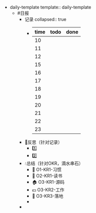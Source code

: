 - daily-template
  template:: daily-template
	- #日报
		- 记录
		  collapsed:: true
			- |time|todo|done|
			  |--|--|--|
			  |10|||
			  |11|||
			  |12|||
			  |15|||
			  |16|||
			  |17|||
			  |18|||
			  |19|||
			  |20|||
			  |21|||
			  |22|||
			  |23|||
		- 🌂反思（针对记录）
			- 1️⃣
			- 2️⃣
		- 💧总结（针对OKR，滴水串石）
			- 🐶 O1-KR1-习惯
			- 📖 O2-KR1-读书
			- 🏠 O3-KR1-源码
			- 💵 O3-KR2-工作
			- 🏃 O3-KR3-落地
			-
		-